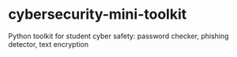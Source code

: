 # cybersecurity-mini-toolkit
Python toolkit for student cyber safety: password checker, phishing detector, text encryption
